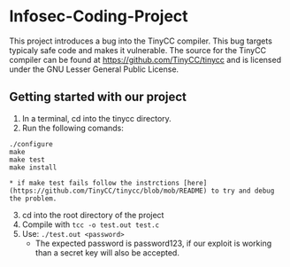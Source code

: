 # Infosec-Coding-Project
This project introduces a bug into the TinyCC compiler. This bug targets typicaly safe code and makes it vulnerable.
The source for the TinyCC compiler can be found at https://github.com/TinyCC/tinycc and is licensed under the GNU Lesser General Public License.
## Getting started with our project
1. In a terminal, cd into the tinycc directory.
2. Run the following comands:
```
./configure
make
make test
make install
```
	* if make test fails follow the instrctions [here](https://github.com/TinyCC/tinycc/blob/mob/README) to try and debug the problem.
3. cd into the root directory of the project
4. Compile with ```tcc -o test.out test.c```
5. Use: ```./test.out <password>```
	* The expected password is password123, if our exploit is working than a secret key will also be accepted.
